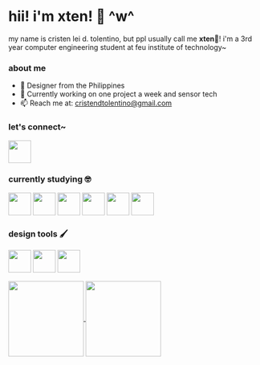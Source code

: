 # hii! i'm xten! 👋 ^w^

my name is cristen lei d. tolentino, but ppl usually call me **xten**🌻! i'm a 3rd year computer engineering student at feu institute of technology~

### about me

- 🎨 Designer from the Philippines
- 🔭 Currently working on one project a week and sensor tech
- 📫 Reach me at: [cristendtolentino@gmail.com](mailto:cristendtolentino@gmail.com)

### let's connect~

<p align="left">
  <a href="https://www.linkedin.com/in/cristentolentino">
    <img src="https://cdn.jsdelivr.net/gh/devicons/devicon/icons/linkedin/linkedin-original.svg" width="45" height="45"/>
  </a>
</p>

### currently studying 🤓

<p align="left">
  <img src="https://cdn.jsdelivr.net/gh/devicons/devicon/icons/nextjs/nextjs-original.svg" width="45" height="45"/>
  <img src="https://cdn.jsdelivr.net/gh/devicons/devicon/icons/arduino/arduino-original.svg" width="45" height="45"/>
  <img src="https://cdn.jsdelivr.net/gh/devicons/devicon/icons/sqlite/sqlite-original.svg" width="45" height="45"/>
  <img src="https://cdn.jsdelivr.net/gh/devicons/devicon/icons/prisma/prisma-original.svg" width="45" height="45"/>
  <img src="https://cdn.jsdelivr.net/gh/devicons/devicon/icons/tailwindcss/tailwindcss-original-wordmark.svg" width="45" height="45"/>
  <img src="https://cdn.jsdelivr.net/gh/devicons/devicon/icons/php/php-original.svg" width="45" height="45"/>
</p>

### design tools 🖌️

<p align="left">
  <img src="https://cdn.jsdelivr.net/gh/devicons/devicon/icons/photoshop/photoshop-original.svg" width="45" height="45"/>
  <img src="https://cdn.jsdelivr.net/gh/devicons/devicon/icons/figma/figma-original.svg" width="45" height="45"/>
  <img src="https://cdn.jsdelivr.net/gh/devicons/devicon/icons/blender/blender-original.svg" width="45" height="45"/>
</p>

<!--- 👯 I’m looking to collaborate on ...
- 🤔 I’m looking for help with ...
- 💬 Ask me about ...
- 😄 Pronouns: ...
- ⚡ Fun fact: ...

[![xtenlei's GitHub stats](https://github-readme-stats.vercel.app/api?username=xtenlei)](https://github.com/xtenlei/github-readme-stats)

![Top Langs](https://github-readme-stats.vercel.app/api/top-langs/?username=echompz&layout=compact)

![Top Langs](https://github-readme-stats.vercel.app/api/top-langs/?username=echompz&hide_progress=true)

-->

<a href="https://github.com/echompz/github-readme-stats">
  <img height=150 align="center" src="https://github-readme-stats.vercel.app/api?username=echompz" />
</a>
<a href="https://github.com/anuraghazra/convoychat">
  <img height=150 align="center" src="https://github-readme-stats.vercel.app/api/top-langs?username=echompz&layout=compact&langs_count=8&card_width=270" />
</a>
